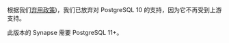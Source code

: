 ﻿根据我们[弃用政策](Synapse%20Docs%20-%20EN/deprecation_policy.md))，我们已放弃对 PostgreSQL 10 的支持，因为它不再受到上游支持。

此版本的 Synapse 需要 PostgreSQL 11+。